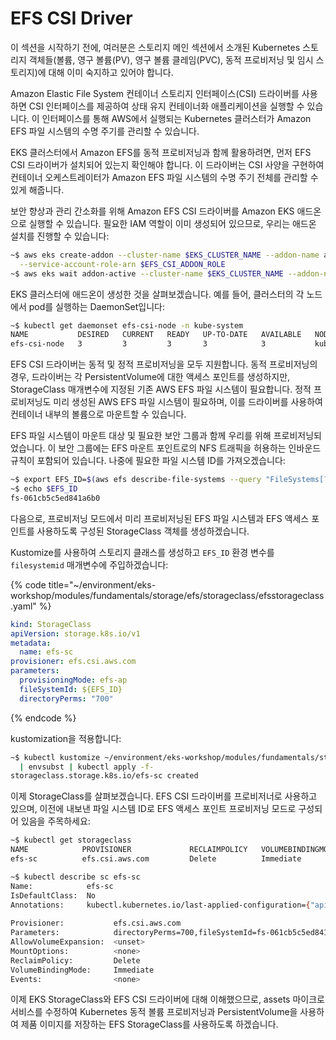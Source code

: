 # EFS CSI Driver

이 섹션을 시작하기 전에, 여러분은 스토리지 메인 섹션에서 소개된 Kubernetes 스토리지 객체들(볼륨, 영구 볼륨(PV), 영구 볼륨 클레임(PVC), 동적 프로비저닝 및 임시 스토리지)에 대해 이미 숙지하고 있어야 합니다.

Amazon Elastic File System 컨테이너 스토리지 인터페이스(CSI) 드라이버를 사용하면 CSI 인터페이스를 제공하여 상태 유지 컨테이너화 애플리케이션을 실행할 수 있습니다. 이 인터페이스를 통해 AWS에서 실행되는 Kubernetes 클러스터가 Amazon EFS 파일 시스템의 수명 주기를 관리할 수 있습니다.

EKS 클러스터에서 Amazon EFS를 동적 프로비저닝과 함께 활용하려면, 먼저 EFS CSI 드라이버가 설치되어 있는지 확인해야 합니다. 이 드라이버는 CSI 사양을 구현하여 컨테이너 오케스트레이터가 Amazon EFS 파일 시스템의 수명 주기 전체를 관리할 수 있게 해줍니다.

보안 향상과 관리 간소화를 위해 Amazon EFS CSI 드라이버를 Amazon EKS 애드온으로 실행할 수 있습니다. 필요한 IAM 역할이 이미 생성되어 있으므로, 우리는 애드온 설치를 진행할 수 있습니다:

```bash
~$ aws eks create-addon --cluster-name $EKS_CLUSTER_NAME --addon-name aws-efs-csi-driver \
  --service-account-role-arn $EFS_CSI_ADDON_ROLE
~$ aws eks wait addon-active --cluster-name $EKS_CLUSTER_NAME --addon-name aws-efs-csi-driver
```

EKS 클러스터에 애드온이 생성한 것을 살펴보겠습니다. 예를 들어, 클러스터의 각 노드에서 pod를 실행하는 DaemonSet입니다:

```bash
~$ kubectl get daemonset efs-csi-node -n kube-system
NAME           DESIRED   CURRENT   READY   UP-TO-DATE   AVAILABLE   NODE SELECTOR                 AGE
efs-csi-node   3         3         3       3            3           kubernetes.io/os=linux        47s
```

EFS CSI 드라이버는 동적 및 정적 프로비저닝을 모두 지원합니다. 동적 프로비저닝의 경우, 드라이버는 각 PersistentVolume에 대한 액세스 포인트를 생성하지만, StorageClass 매개변수에 지정된 기존 AWS EFS 파일 시스템이 필요합니다. 정적 프로비저닝도 미리 생성된 AWS EFS 파일 시스템이 필요하며, 이를 드라이버를 사용하여 컨테이너 내부의 볼륨으로 마운트할 수 있습니다.

EFS 파일 시스템이 마운트 대상 및 필요한 보안 그룹과 함께 우리를 위해 프로비저닝되었습니다. 이 보안 그룹에는 EFS 마운트 포인트로의 NFS 트래픽을 허용하는 인바운드 규칙이 포함되어 있습니다. 나중에 필요한 파일 시스템 ID를 가져오겠습니다:

```bash
~$ export EFS_ID=$(aws efs describe-file-systems --query "FileSystems[?Name=='$EKS_CLUSTER_NAME-efs-assets'] | [0].FileSystemId" --output text)
~$ echo $EFS_ID
fs-061cb5c5ed841a6b0
```

다음으로, 프로비저닝 모드에서 미리 프로비저닝된 EFS 파일 시스템과 EFS 액세스 포인트를 사용하도록 구성된 StorageClass 객체를 생성하겠습니다.

Kustomize를 사용하여 스토리지 클래스를 생성하고 `EFS_ID` 환경 변수를 `filesystemid` 매개변수에 주입하겠습니다:

{% code title="~/environment/eks-workshop/modules/fundamentals/storage/efs/storageclass/efsstorageclass.yaml" %}
```yaml
kind: StorageClass
apiVersion: storage.k8s.io/v1
metadata:
  name: efs-sc
provisioner: efs.csi.aws.com
parameters:
  provisioningMode: efs-ap
  fileSystemId: ${EFS_ID}
  directoryPerms: "700"
```
{% endcode %}

kustomization을 적용합니다:

```bash
~$ kubectl kustomize ~/environment/eks-workshop/modules/fundamentals/storage/efs/storageclass \
  | envsubst | kubectl apply -f-
storageclass.storage.k8s.io/efs-sc created
```

이제 StorageClass를 살펴보겠습니다. EFS CSI 드라이버를 프로비저너로 사용하고 있으며, 이전에 내보낸 파일 시스템 ID로 EFS 액세스 포인트 프로비저닝 모드로 구성되어 있음을 주목하세요:

```bash
~$ kubectl get storageclass
NAME            PROVISIONER             RECLAIMPOLICY   VOLUMEBINDINGMODE      ALLOWVOLUMEEXPANSION   AGE
efs-sc          efs.csi.aws.com         Delete          Immediate              false                  8m29s

~$ kubectl describe sc efs-sc
Name:            efs-sc
IsDefaultClass:  No
Annotations:     kubectl.kubernetes.io/last-applied-configuration={"apiVersion":"storage.k8s.io/v1","kind":"StorageClass","metadata":{"annotations":{},"name":"efs-sc"},"parameters":{"directoryPerms":"700","fileSystemId":"fs-061cb5c5ed841a6b0","provisioningMode":"efs-ap"},"provisioner":"efs.csi.aws.com"}
 
Provisioner:           efs.csi.aws.com
Parameters:            directoryPerms=700,fileSystemId=fs-061cb5c5ed841a6b0,provisioningMode=efs-ap
AllowVolumeExpansion:  <unset>
MountOptions:          <none>
ReclaimPolicy:         Delete
VolumeBindingMode:     Immediate
Events:                <none>
```

이제 EKS StorageClass와 EFS CSI 드라이버에 대해 이해했으므로, assets 마이크로서비스를 수정하여 Kubernetes 동적 볼륨 프로비저닝과 PersistentVolume을 사용하여 제품 이미지를 저장하는 EFS StorageClass를 사용하도록 하겠습니다.

